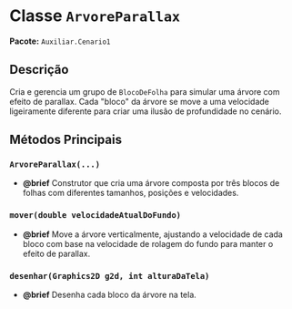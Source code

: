 # Classe `ArvoreParallax`

**Pacote:** `Auxiliar.Cenario1`

## Descrição

Cria e gerencia um grupo de `BlocoDeFolha` para simular uma árvore com efeito de parallax. Cada "bloco" da árvore se move a uma velocidade ligeiramente diferente para criar uma ilusão de profundidade no cenário.

## Métodos Principais

### `ArvoreParallax(...)`
*   **@brief** Construtor que cria uma árvore composta por três blocos de folhas com diferentes tamanhos, posições e velocidades.

### `mover(double velocidadeAtualDoFundo)`
*   **@brief** Move a árvore verticalmente, ajustando a velocidade de cada bloco com base na velocidade de rolagem do fundo para manter o efeito de parallax.

### `desenhar(Graphics2D g2d, int alturaDaTela)`
*   **@brief** Desenha cada bloco da árvore na tela.
